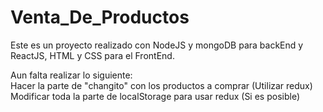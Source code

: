 # Venta_De_Productos
Este es un proyecto realizado con NodeJS y mongoDB para backEnd y ReactJS, HTML y CSS para el FrontEnd.  

Aun falta realizar lo siguiente:  
  Hacer la parte de "changito" con los productos a comprar (Utilizar redux)
  Modificar toda la parte de localStorage para usar redux (Si es posible)
